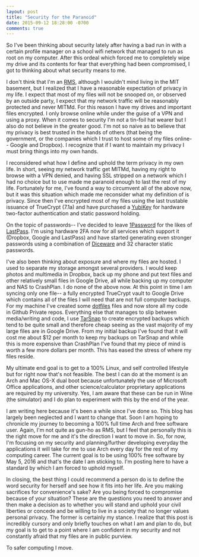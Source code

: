```yaml
---
layout: post
title: "Security for the Paranoid"
date: 2015-09-12 18:28:00 -0700
comments: true
---
```


So I've been thinking about security lately after having a bad run in with a certain profile manager on a school wifi network that managed to run as root on my computer. After this ordeal which forced me to completely wipe my drive and its contents for fear that everything had been compromised, I got to thinking about what security means to me.

I don't think that I'm an [RMS](https://stallman.org/), although I wouldn't mind living in the MIT basement, but I realized that I have a reasonable expectation of privacy in my life. I expect that most of my files will not be snooped on, or observed by an outside party, I expect that my network traffic will be reasonably protected and never MITMd. For this reason I have my drives and important files encrypted. I only browse online while under the guise of a VPN and using a proxy. When it comes to security I'm not a tin-foil hat wearer but I also do not believe in the greater good. I'm not so naive as to believe that my privacy is best trusted in the hands of others (that being the government, or the companies which I trust to host some of my files online-- Google and Dropbox). I recognize that if I want to maintain my privacy I must bring things into my own hands.

I reconsidered what how I define and uphold the term privacy in my own life. In short, seeing my network traffic get MITMd, having my right to browse with a VPN denied, and having SSL stripped on a network which I had no choice but to use made me paranoid enough to last the rest of my life. Fortunately for me, I've found a way to circumvent all of the above now, but it was this situation which made me reconsider what my definition of is privacy. Since then I've encrypted most of my files using the last trustable issuance of TrueCrypt (7.1a) and have purchased a [YubiKey](https://www.yubico.com/products/yubikey-hardware/yubikey-neo/) for hardware two-factor authentication and static password holding.

On the topic of passwords-- I've decided to leave [1Password](https://agilebits.com/onepassword) for the likes of [LastPass](https://lastpass.com/). I'm using hardware 2FA now for all services which support it (Dropbox, Google and LastPass) and have started generating even stronger passwords using a combination of [Diceware](https://en.wikipedia.org/wiki/Diceware) and 32 character static passwords.

I've also been thinking about exposure and where my files are hosted. I used to separate my storage amongst several providers. I would keep photos and multimedia in Dropbox, back up my phone and put text files and other relatively small files in Google Drive, all while backing up my computer and NAS to CrashPlan. I do none of the above now. At this point in time I am syncing only one file-- a fully encrypted TrueCrypt vault to Google Drive which contains all of the files I will need that are not full computer backups. For my machine I've created some [dotfiles](https://dotfiles.github.io/) files and now store all my code in Github Private repos. Everything else that manages to slip between media/writing and code, I use [TarSnap](https://www.tarsnap.com/) to create encrypted backups which tend to be quite small and therefore cheap seeing as the vast majority of my large files are in Google Drive. From my initial backup I've found that it will cost me about $12 per month to keep my backups on TarSnap and while this is more expensive than CrashPlan I've found that my piece of mind is worth a few more dollars per month. This has eased the stress of where my files reside.

My ultimate end goal is to get to a 100% Linux, and self controlled lifestyle but for right now that's not feasible. The best I can do at the moment is an Arch and Mac OS-X dual boot because unfortunately the use of Microsoft Office applications, and other science/calculator proprietary applications are required by my university. Yes, I am aware that these can be run in Wine (the simulator) and I do plan to experiment with this by the end of the year.

I am writing here because it's been a while since I've done so. This blog has largely been neglected and I want to change that. Soon I am hoping to chronicle my journey to becoming a 100% full time Arch and free software user. Again, I'm not quite as gun-ho as RMS, but I feel that personally this is the right move for me and it's the direction I want to move in. So, for now, I'm focusing on my security and planning/further developing everyday the applications it will take for me to use Arch every day for the rest of my computing career. The current goal is to be using 100% free software by May 5, 2016 and that's the date I am sticking to. I'm posting here to have a standard by which I am forced to uphold myself.


In closing, the best thing I could recommend a person do is to define the word security for herself and see how it fits into her life. Are you making sacrifices for convenience's sake? Are you being forced to compromise because of your situation? These are the questions you need to answer and then make a decision as to whether you will stand and uphold your civil liberties or concede and be willing to live in a society that no longer values personal privacy. The former is certainly my stance. I realize that this post is incredibly cursory and only briefly touches on what I am and plan to do, but my goal is to get to a point where I am confident in my security and not constantly afraid that my files are in public purview.

To safer computing I move.
